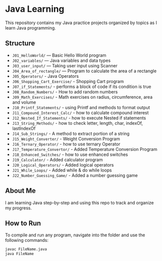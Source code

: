 # Java Learning

This repository contains my Java practice projects organized by topics as I learn Java programming.

## Structure

- `J01_HelloWorld/` — Basic Hello World program
- `J02_variables/` — Java variables and data types
- `J03_user_input/` — Taking user input using Scanner
- `J04_Area_of_rectangle/` — Program to calculate the area of a rectangle
- `J05_Operators/` - Java Operators
- `J06_Shopping_Cart_Exercise/` - Shopping Cart program
- `J07_if_Statements/` - performs a block of code if its condition is true
- `J08_Random_Numbers/` - How to add random numbers
- `J09_Math_Exercises/` - Math exercises on radius, circumference, area and volume
- `J10_Printf_Statements/` - using Printf and methods to format output
- `J11_Compound_Interest_Calc/` - how to calculate compound interest
- `J12_Nested_If_Statements/` - how to execute Nested if statements
- `J13_String_Methods/` - how to check letter, length, char, indexOf, lastIndexOf
- `J14_Sub_Strings/` - A method to extract portion of a string
- `J15_Weight_Converter/` - Weight Conversion Program
- `J16_Ternary_Operator/` - how to use ternary Operator
- `J17_Temperature_Convertor/` - Added Temperature Conversion Program
- `J18_Enhanced_Switches/` - how to use enhanced switches
- `J19_Calculator/` - Added calculator program
- `J20_Logical_Operators/` - Added logical operators
- `J21_While_Loops/` - Added while & do while loops
- `J22_Number_Guessing_Game/` - Added a number guessing game
## About Me

I am learning Java step-by-step and using this repo to track and organize my progress.

## How to Run

To compile and run any program, navigate into the folder and use the following commands:

```bash
javac FileName.java
java FileName

